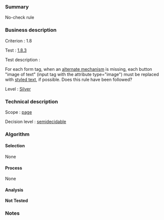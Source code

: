 ### Summary

No-check rule

### Business description

Criterion : 1.8

Test : [1.8.3](http://www.accessiweb.org/index.php/accessiweb-22-english-version.html#test-1-8-3)

Test description :

For each form tag, when an [alternate
mechanism](http://www.braillenet.org/accessibilite/referentiel-aw21-en/glossaire.php#mMecaRempl)
is missing, each button "image of text" (input tag with the attribute
type="image") must be replaced with [styled
text](http://www.braillenet.org/accessibilite/referentiel-aw21-en/glossaire.php#mTexteStyle),
if possible. Does this rule have been followed?

Level : [Silver](/en/category/rules-design/accessiweb-11/level/argent)

### Technical description

Scope : [page](/en/category/rules-design/accessiweb-11/scope/page)

Decision level :
[semidecidable](/en/category/rules-design/accessiweb-11/decision-level/semidecidable)

### Algorithm

#### Selection

None

#### Process

None

#### Analysis

**Not Tested**

### Notes


